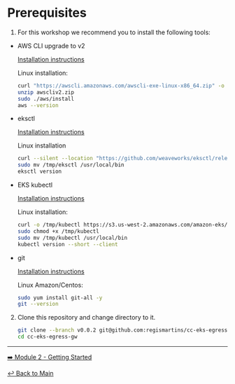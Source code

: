 # Prerequisites

1. For this workshop we recommend you to install the following tools:

- AWS CLI upgrade to v2

  [Installation instructions](https://docs.aws.amazon.com/cli/latest/userguide/getting-started-install.html)
  
   
  Linux installation:
  
  ```bash
  curl "https://awscli.amazonaws.com/awscli-exe-linux-x86_64.zip" -o "awscliv2.zip"
  unzip awscliv2.zip
  sudo ./aws/install
  aws --version
  ```

- eksctl

  [Installation instructions](https://docs.aws.amazon.com/eks/latest/userguide/eksctl.html)
  
  Linux installation

  ```bash
  curl --silent --location "https://github.com/weaveworks/eksctl/releases/latest/download/eksctl_$(uname -s)_amd64.tar.gz" | tar xz -C /tmp
  sudo mv /tmp/eksctl /usr/local/bin
  eksctl version
  ```

- EKS kubectl

  [Installation instructions](https://docs.aws.amazon.com/eks/latest/userguide/install-kubectl.html)
  
  Linux installation:

  ```bash
  curl -o /tmp/kubectl https://s3.us-west-2.amazonaws.com/amazon-eks/1.23.7/2022-06-29/bin/linux/amd64/kubectl
  sudo chmod +x /tmp/kubectl
  sudo mv /tmp/kubectl /usr/local/bin
  kubectl version --short --client
  ```

- git

  [Installation instructions](https://git-scm.com/book/en/v2/Getting-Started-Installing-Git)

  Linux Amazon/Centos:

  ```bash
  sudo yum install git-all -y
  git --version
  ```

2. Clone this repository and change directory to it.
   
   ```bash
   git clone --branch v0.0.2 git@github.com:regismartins/cc-eks-egress-gw.git && \
   cd cc-eks-egress-gw
   ```

---

[:arrow_right: Module 2 - Getting Started](/modules/module-2-getting-started.md) <br> 

[:leftwards_arrow_with_hook: Back to Main](/README.md)
